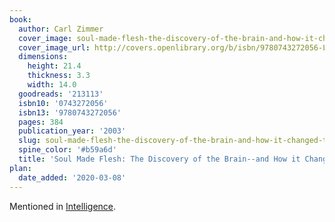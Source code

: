 ```yaml
---
book:
  author: Carl Zimmer
  cover_image: soul-made-flesh-the-discovery-of-the-brain-and-how-it-changed-the-world.jpg
  cover_image_url: http://covers.openlibrary.org/b/isbn/9780743272056-L.jpg
  dimensions:
    height: 21.4
    thickness: 3.3
    width: 14.0
  goodreads: '213113'
  isbn10: '0743272056'
  isbn13: '9780743272056'
  pages: 384
  publication_year: '2003'
  slug: soul-made-flesh-the-discovery-of-the-brain-and-how-it-changed-the-world
  spine_color: '#b59a6d'
  title: 'Soul Made Flesh: The Discovery of the Brain--and How it Changed the World'
plan:
  date_added: '2020-03-08'
---
```


Mentioned in [Intelligence](/reviews/2020/intelligence-a-very-short-introduction).
